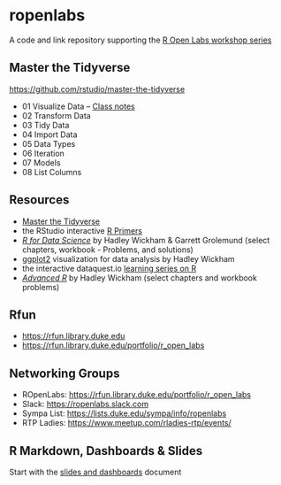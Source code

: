 
<!-- README.md is generated from README.Rmd. Please edit that file -->

# ropenlabs

<!-- badges: start -->

<!-- badges: end -->

A code and link repository supporting the [R Open Labs workshop
series](https://rfun.library.duke.edu/portfolio/r_open_labs/)

## Master the Tidyverse

<https://github.com/rstudio/master-the-tidyverse>

  - 01 Visualize Data – [Class
    notes](tree/master/notes/urls_for_class.md)
  - 02 Transform Data
  - 03 Tidy Data
  - 04 Import Data
  - 05 Data Types
  - 06 Iteration
  - 07 Models
  - 08 List Columns

## Resources

  - [Master the
    Tidyverse](https://github.com/rstudio/master-the-tidyverse)
  - the RStudio interactive [R
    Primers](https://rstudio.cloud/learn/primers)
  - [*R for Data Science*](https://r4ds.had.co.nz/) by Hadley Wickham &
    Garrett Grolemund (select chapters, workbook - Problems, and
    solutions)
  - [ggplot2](https://ggplot2-book.org/) visualization for data analysis
    by Hadley Wickham
  - the interactive dataquest.io [learning series on
    R](https://www.dataquest.io/path/data-analyst-r/)
  - [*Advanced R*](https://adv-r.hadley.nz/) by Hadley Wickham (select
    chapters and workbook problems)

## Rfun

  - <https://rfun.library.duke.edu>
  - <https://rfun.library.duke.edu/portfolio/r_open_labs>

## Networking Groups

  - ROpenLabs: <https://rfun.library.duke.edu/portfolio/r_open_labs>
  - Slack: <https://ropenlabs.slack.com>
  - Sympa List: <https://lists.duke.edu/sympa/info/ropenlabs>
  - RTP Ladies: <https://www.meetup.com/rladies-rtp/events/>

## R Markdown, Dashboards & Slides

Start with the [slides and dashboards](sessions/99_slides_dashboards.md)
document

